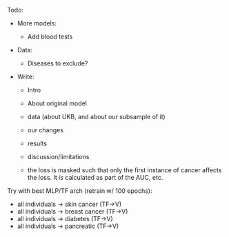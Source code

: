Todo:

* More models:
    * Add blood tests

* Data:
    * Diseases to exclude?

* Write:
    * Intro
    * About original model
    * data (about UKB, and about our subsample of it)
    * our changes
    * results
    * discussion/limitations

    * the loss is masked such that only the first instance of cancer affects the loss.
        It *is* calculated as part of the AUC, etc.


Try with best MLP/TF arch (retrain w/ 100 epochs):
* all individuals -> skin cancer (TF->V)
* all individuals -> breast cancer (TF->V)
* all individuals -> diabetes (TF->V)
* all individuals -> pancreatic (TF->V)


